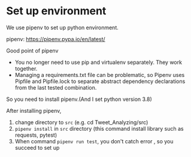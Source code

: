 # Set up environment

We use pipenv to set up python environment.

pipenv: https://pipenv.pypa.io/en/latest/

Good point of pipenv
- You no longer need to use pip and virtualenv separately. They work together.
- Managing a requirements.txt file can be problematic, so Pipenv uses Pipfile and Pipfile.lock to separate abstract dependency declarations from the last tested combination.

So you need to install pipenv.(And I set python version 3.8)

After installing pipenv,

1. change directory to `src` (e.g. cd Tweet_Analyzing/src)
2. `pipenv install` in `src` directory (this command install library such as requests, pytest)
3. When command `pipenv run test`, you don't catch error , so you succeed to set up


